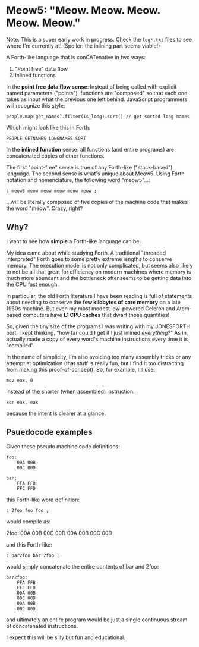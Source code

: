 # Meow5: "Meow. Meow. Meow. Meow. Meow."

Note: This is a super early work in progress. Check the `log*.txt` files to see where I'm currently at! (Spoiler: the inlining part seems viable!)

A Forth-like language that is conCATenative in two ways:

1. "Point free" data flow
2. Inlined functions

In the **point free data flow sense**: Instead of being called with explicit
named parameters ("points"), functions are "composed" so that each one takes
as input what the previous one left behind. JavaScript programmers will recognize
this style:

    people.map(get_names).filter(is_long).sort() // get sorted long names

Which might look like this in Forth:

    PEOPLE GETNAMES LONGNAMES SORT

In the **inlined function** sense: all functions (and entire programs) are
concatenated copies of other functions.

The first "point-free" sense is true of any Forth-like ("stack-based") language.
The second sense is what's unique about Meow5. Using Forth notation and
nomenclature, the following word "meow5"...:

    : meow5 meow meow meow meow meow ;

...will be literally composed of five copies
of the machine code that makes the word "meow". Crazy, right?



## Why?

I want to see how **simple** a Forth-like language can be.

My idea came about while studying Forth. A traditional "threaded interpreted"
Forth goes to some pretty extreme lengths to conserve memory. The execution model
is not only complicated, but seems also likely to not be all that great for efficiency
on modern machines where memory is much more abundant and the bottleneck oftenseems to be
getting data into the CPU fast enough.

In particular, the old Forth literature I have been reading is full of statements
about needing to conserve the **few kilobytes of core memory** on a late 1960s machine.
But even my most modest low-powered Celeron and Atom-based computers
have **L1 CPU caches** that dwarf those quantities!

So, given the tiny size of the programs I was writing with my JONESFORTH port,
I kept thinking, "how far could I get if I just inlined _everything_?" As in,
actually made a copy of every word's machine instructions every time it is
"compiled".

In the name of simplicity, I'm also avoiding too many
assembly tricks or any attempt at optimization (that stuff is
really fun, but I find it too distracting from making this
proof-of-concept). So, for example, I'll use:

    mov eax, 0

instead of the shorter (when assembled)  instruction:

    xor eax, eax

because the intent is clearer at a glance.


## Psuedocode examples

Given these pseudo machine code definitions:

    foo:
        00A 00B
        00C 00D

    bar:
        FFA FFB
        FFC FFD

this Forth-like word definition:

    : 2foo foo foo ;

would compile as:

   2foo: 
        00A 00B
        00C 00D
        00A 00B
        00C 00D

and this Forth-like:

    : bar2foo bar 2foo ;

would simply concatenate the entire contents of bar and 2foo:

    bar2foo:
        FFA FFB
        FFC FFD
        00A 00B
        00C 00D
        00A 00B
        00C 00D

and ultimately an entire program would be just a single continuous
stream of concatenated instructions.

I expect this will be silly but fun and educational.
